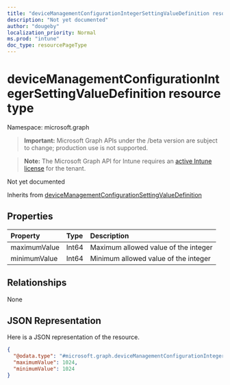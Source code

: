 ```yaml
---
title: "deviceManagementConfigurationIntegerSettingValueDefinition resource type"
description: "Not yet documented"
author: "dougeby"
localization_priority: Normal
ms.prod: "intune"
doc_type: resourcePageType
---
```


# deviceManagementConfigurationIntegerSettingValueDefinition resource type

Namespace: microsoft.graph

> **Important:** Microsoft Graph APIs under the /beta version are subject to change; production use is not supported.

> **Note:** The Microsoft Graph API for Intune requires an [active Intune license](https://go.microsoft.com/fwlink/?linkid=839381) for the tenant.

Not yet documented


Inherits from [deviceManagementConfigurationSettingValueDefinition](../resources/intune-deviceconfigv2-devicemanagementconfigurationsettingvaluedefinition.md)

## Properties
|Property|Type|Description|
|:---|:---|:---|
|maximumValue|Int64|Maximum allowed value of the integer|
|minimumValue|Int64|Minimum allowed value of the integer|

## Relationships
None

## JSON Representation
Here is a JSON representation of the resource.
<!-- {
  "blockType": "resource",
  "@odata.type": "microsoft.graph.deviceManagementConfigurationIntegerSettingValueDefinition"
}
-->
``` json
{
  "@odata.type": "#microsoft.graph.deviceManagementConfigurationIntegerSettingValueDefinition",
  "maximumValue": 1024,
  "minimumValue": 1024
}
```







